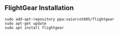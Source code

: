 ## FlightGear Installation

```
sudo add-apt-repository ppa:saiarcot895/flightgear
sudo apt-get update
sudo apt install flightgear
```
